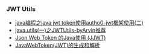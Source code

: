### JWT Utils
- [java编程之java jwt token使用autho0-jwt框架使用(二)](http://www.leftso.com/blog/221.html)
- [java.utils(一)之JWTUtils-byArvin推荐](https://blog.csdn.net/yin__ren/article/details/80891091)
- [Json Web Token 的Java使用 (JJWT)](https://www.jianshu.com/p/d215e70dc1f9)
- [JavaWebToken(JWT)的生成和解析](https://my.oschina.net/liaoxiang521/blog/1501399)